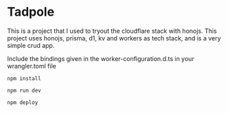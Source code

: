 # Tadpole

This is a project that I used to tryout the cloudflare stack with honojs. This project uses honojs, prisma, d1, kv and workers as tech stack, and is a very simple crud app.

Include the bindings given in the worker-configuration.d.ts in your wrangler.toml file

```
npm install
```

```
npm run dev
```

```
npm deploy
```
